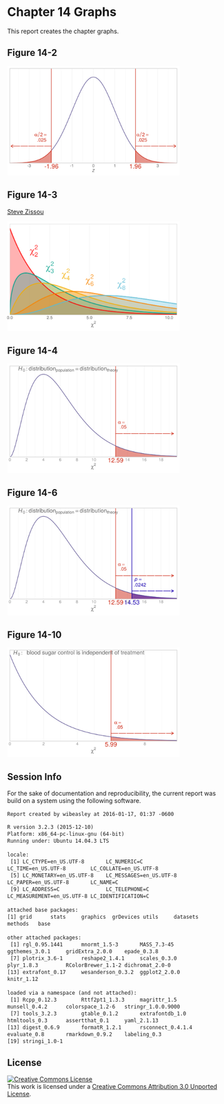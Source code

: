 Chapter 14 Graphs
=================================================
This report creates the chapter graphs.

<!--  Set the working directory to the repository's base directory; this assumes the report is nested inside of only one directory.-->


<!-- Set the report-wide options, and point to the external code file. -->

<!-- Load the packages.  Suppress the output when loading packages. --> 


<!-- Load any Global functions and variables declared in the R file.  Suppress the output. --> 


<!-- Declare any global functions specific to a Rmd output.  Suppress the output. --> 


<!-- Load the datasets. -->


<!-- Tweak the datasets. -->


## Figure 14-2
<img src="figure-png/figure-14-02-1.png" title="" alt="" width="400px" />

## Figure 14-3
[Steve Zissou](https://www.google.com/search?q=Steve+Zissou&espv=210&es_sm=93&tbm=isch&imgil=2g2Hl0Xn1uLPnM%253A%253Bhttps%253A%252F%252Fencrypted-tbn3.gstatic.com%252Fimages%253Fq%253Dtbn%253AANd9GcSs7l-wrHy3iVFP-U3qGDXiVc4UuWY2AIJo0WbGRJ9tnpUINC-I%253B1024%253B768%253BpIGucwvka7NrpM%253Bhttp%25253A%25252F%25252Ffuckyeahstevezissou.tumblr.com%25252Fpost%25252F11494722427%25252Fgood-moms-dress-their-children-as-steve-zissou&source=iu&usg=__NDOX2CzOV_P7y2LbbNYt2oaZ4aE%3D&sa=X&ei=Y6FEU7PfAo-S2AWn_YDICg&ved=0CLUBEP4dMA0#facrc=_&imgdii=_&imgrc=2g2Hl0Xn1uLPnM%253A%3BpIGucwvka7NrpM%3Bhttp%253A%252F%252Fwww.movies-wallpapers.net%252FMovies%252FThe%252520Life%252520Aquatic%252520With%252520Steve%252520Zissou%252FThe%252520Life%252520Aquatic%252520With%252520Steve%252520Zissou-10.jpg%3Bhttp%253A%252F%252Ffuckyeahstevezissou.tumblr.com%252Fpost%252F11494722427%252Fgood-moms-dress-their-children-as-steve-zissou%3B1024%3B768)

<img src="figure-png/figure-14-03-1.png" title="" alt="" width="400px" />

## Figure 14-4
<img src="figure-png/figure-14-04-1.png" title="" alt="" width="400px" />

## Figure 14-6
<img src="figure-png/figure-14-06-1.png" title="" alt="" width="400px" />

## Figure 14-10
<img src="figure-png/figure-14-10-1.png" title="" alt="" width="400px" />

## Session Info
For the sake of documentation and reproducibility, the current report was build on a system using the following software.


```
Report created by wibeasley at 2016-01-17, 01:37 -0600
```

```
R version 3.2.3 (2015-12-10)
Platform: x86_64-pc-linux-gnu (64-bit)
Running under: Ubuntu 14.04.3 LTS

locale:
 [1] LC_CTYPE=en_US.UTF-8       LC_NUMERIC=C               LC_TIME=en_US.UTF-8        LC_COLLATE=en_US.UTF-8    
 [5] LC_MONETARY=en_US.UTF-8    LC_MESSAGES=en_US.UTF-8    LC_PAPER=en_US.UTF-8       LC_NAME=C                 
 [9] LC_ADDRESS=C               LC_TELEPHONE=C             LC_MEASUREMENT=en_US.UTF-8 LC_IDENTIFICATION=C       

attached base packages:
[1] grid      stats     graphics  grDevices utils     datasets  methods   base     

other attached packages:
 [1] rgl_0.95.1441      mnormt_1.5-3       MASS_7.3-45        ggthemes_3.0.1     gridExtra_2.0.0    epade_0.3.8       
 [7] plotrix_3.6-1      reshape2_1.4.1     scales_0.3.0       plyr_1.8.3         RColorBrewer_1.1-2 dichromat_2.0-0   
[13] extrafont_0.17     wesanderson_0.3.2  ggplot2_2.0.0      knitr_1.12        

loaded via a namespace (and not attached):
 [1] Rcpp_0.12.3        Rttf2pt1_1.3.3     magrittr_1.5       munsell_0.4.2      colorspace_1.2-6   stringr_1.0.0.9000
 [7] tools_3.2.3        gtable_0.1.2       extrafontdb_1.0    htmltools_0.3      assertthat_0.1     yaml_2.1.13       
[13] digest_0.6.9       formatR_1.2.1      rsconnect_0.4.1.4  evaluate_0.8       rmarkdown_0.9.2    labeling_0.3      
[19] stringi_1.0-1     
```

## License

<a rel="license" href="http://creativecommons.org/licenses/by/3.0/"><img alt="Creative Commons License" style="border-width:0" src="http://i.creativecommons.org/l/by/3.0/88x31.png" /></a><br />This work is licensed under a <a rel="license" href="http://creativecommons.org/licenses/by/3.0/">Creative Commons Attribution 3.0 Unported License</a>.
